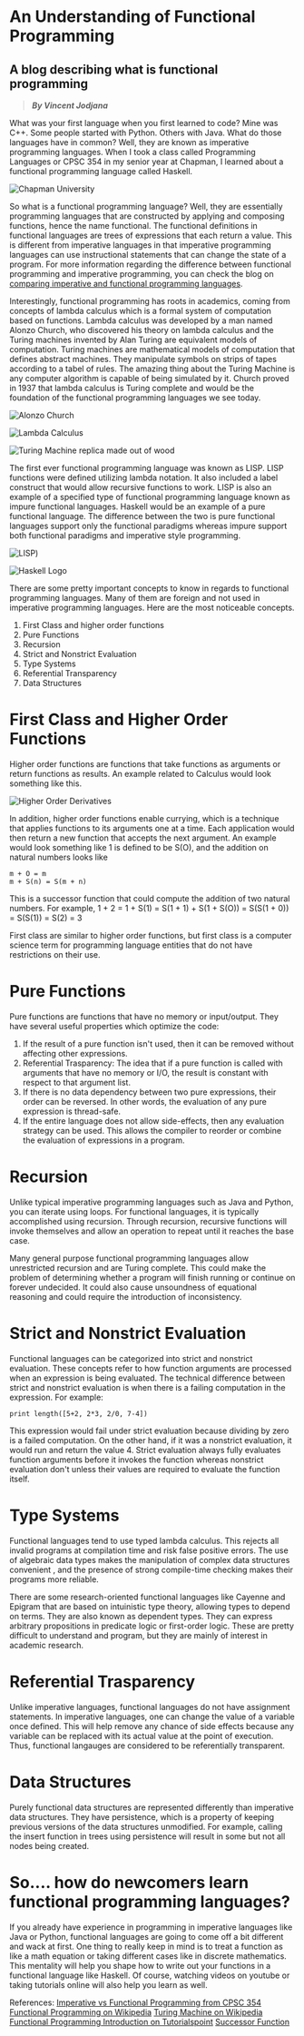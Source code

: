 # An Understanding of Functional Programming
## A blog describing what is functional programming
> __*By Vincent Jodjana*__

What was your first language when you first learned to code? Mine was C++. Some people started with Python. Others with Java. What do those languages have in common? Well, they are known as imperative programming languages. When I took a class called Programming Languages or CPSC 354 in my senior year at Chapman, I learned about a functional programming language called Haskell.

![Chapman University](https://www.glumac.com/content/uploads/2016/03/m_2507_0001.jpg)

So what is a functional programming language? Well, they are essentially programming languages that are constructed by applying and composing functions, hence the name functional. The functional definitions in functional languages are trees of expressions that each return a value. This is different from imperative languages in that imperative programming languages can use instructional statements that can change the state of a program. For more information regarding the difference between functional programming and imperative programming, you can check the blog on [comparing imperative and functional programming languages](https://github.com/vcjod00/HaskellTutorial/blob/main/comparison.md).

Interestingly, functional programming has roots in academics, coming from concepts of lambda calculus which is a formal system of computation based on functions. Lambda calculus was developed by a man named Alonzo Church, who discovered his theory on lambda calculus and the Turing machines invented by Alan Turing are equivalent models of computation. Turing machines are mathematical models of computation that defines abstract machines. They manipulate symbols on strips of tapes according to a tabel of rules. The amazing thing about the Turing Machine is any computer algorithm is capable of being simulated by it. Church proved in 1937 that lambda calculus is Turing complete and would be the foundation of the functional programming languages we see today.

![Alonzo Church](https://theturingcentenary.files.wordpress.com/2012/02/alonzo_church.jpg)

![Lambda Calculus](http://bach.ai/images/the-lambda-calculus-for-absolute-dummies/lambda1.png)

![Turing Machine replica made out of wood](https://cdn8.openculture.com/2018/03/08224424/turing-machine-e1520578134134.png)

The first ever functional programming language was known as LISP. LISP functions were defined utilizing lambda notation. It also included a label construct that would allow recursive functions to work. LISP is also an example of a specified type of functional programming language known as impure functional languages. Haskell would be an example of a pure functional language. The difference between the two is pure functional languages support only the functional paradigms whereas impure support both functional paradigms and imperative style programming.

![LISP](https://1.bp.blogspot.com/-H1jFlpeAtjU/UeJ_nn2QlaI/AAAAAAAAAIk/9vmh_lHJp3g/s1600/lisp.jpg))

![Haskell Logo](https://qualityassignmenthelp.com///wp-content/uploads/2016/11/haskell-logo.jpg)

There are some pretty important concepts to know in regards to functional programming languages. Many of them are foreign and not used in imperative programming languages. Here are the most noticeable concepts.
1. First Class and higher order functions
2. Pure Functions
3. Recursion
4. Strict and Nonstrict Evaluation
5. Type Systems
6. Referential Transparency
7. Data Structures

# First Class and Higher Order Functions
Higher order functions are functions that take functions as arguments or return functions as results. An example related to Calculus would look something like this.

![Higher Order Derivatives](https://www.shelovesmath.com/wp-content/uploads/2013/02/Higher-Order-Derivatives.png)

In addition, higher order functions enable currying, which is a technique that applies functions to its arguments one at a time. Each application would then return a new function that accepts the next argument. An example would look something like 1 is defined to be S(O), and the addition on natural numbers looks like 

    m + O = m
    m + S(n) = S(m + n)

This is a successor function that could compute the addition of two natural numbers. For example, 1 + 2 = 1 + S(1) = S(1 + 1) + S(1 + S(O)) = S(S(1 + 0)) = S(S(1)) = S(2) = 3

First class are similar to higher order functions, but first class is a computer science term for programming language entities that do not have restrictions on their use.

# Pure Functions
Pure functions are functions that have no memory or input/output. They have several useful properties which optimize the code:

1. If the result of a pure function isn't used, then it can be removed without affecting other expressions.
2. Referential Trasparency: The idea that if a pure function is called with arguments that have no memory or I/O, the result is constant with respect to that argument list. 
3. If there is no data dependency between two pure expressions, their order can be reversed. In other words, the evaluation of any pure expression is thread-safe.
4. If the entire language does not allow side-effects, then any evaluation strategy can be used. This allows the compiler to reorder or combine the evaluation of expressions in a program. 

# Recursion
Unlike typical imperative programming languages such as Java and Python, you can iterate using loops. For functional languages, it is typically accomplished using recursion. Through recursion, recursive functions will invoke themselves and allow an operation to repeat until it reaches the base case.

Many general purpose functional programming languages allow unrestricted recursion and are Turing complete. This could make the problem of determining whether a program will finish running or continue on forever undecided. It could also cause unsoundness of equational reasoning and could require the introduction of inconsistency. 

# Strict and Nonstrict Evaluation
Functional languages can be categorized into strict and nonstrict evaluation. These concepts refer to how function arguments are processed when an expression is being evaluated. The technical difference between strict and nonstrict evaluation is when there is a failing computation in the expression. For example:

    print length([5+2, 2*3, 2/0, 7-4])

This expression would fail under strict evaluation because dividing by zero is a failed computation. On the other hand, if it was a nonstrict evaluation, it would run and return the value 4. Strict evaluation always fully evaluates function arguments before it invokes the function whereas nonstrict evaluation don't unless their values are required to evaluate the function itself. 

# Type Systems
Functional languages tend to use typed lambda calculus. This rejects all invalid programs at compilation time and risk false positive errors. The use of algebraic data types makes the manipulation of complex data structures convenient , and the presence of strong compile-time checking makes their programs more reliable.

There are some research-oriented functional languages like Cayenne and Epigram that are based on intuinistic type theory, allowing types to depend on terms. They are also known as dependent types. They can express arbitrary propositions in predicate logic or first-order logic. These are pretty difficult to understand and program, but they are mainly of interest in academic research.

# Referential Trasparency
Unlike imperative languages, functional languages do not have assignment statements. In imperative languages, one can change the value of a variable once defined. This will help remove any chance of side effects because any variable can be replaced with its actual value at the point of execution. Thus, functional langauges are considered to be referentially transparent.

# Data Structures
Purely functional data structures are represented differently than imperative data structures. They have persistence, which is a property of keeping previous versions of the data structures unmodified. For example, calling the insert function in trees using persistence will result in some but not all nodes being created.

# So.... how do newcomers learn functional programming languages?
If you already have experience in programming in imperative languages like Java or Python, functional languages are going to come off a bit different and wack at first. One thing to really keep in mind is to treat a function as like a math equation or taking different cases like in discrete mathematics. This mentality will help you shape how to write out your functions in a functional language like Haskell. Of course, watching videos on youtube or taking tutorials online will also help you learn as well. 

References:
[Imperative vs Functional Programming from CPSC 354](https://hackmd.io/@alexhkurz/SJKWvna6U)
[Functional Programming on Wikipedia](https://en.wikipedia.org/wiki/Functional_programming)
[Turing Machine on Wikipedia](https://en.wikipedia.org/wiki/Turing_machine)
[Functional Programming Introduction on Tutorialspoint](https://www.tutorialspoint.com/functional_programming/functional_programming_introduction.htm)
[Successor Function](https://en.wikipedia.org/wiki/Successor_function)
